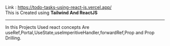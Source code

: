 Link : https://todo-tasks-using-react-js.vercel.app/
<br>
This is Created using <strong>Tailwind And ReactJS</strong><br><hr>
In this Projects Used react concepts Are useRef,Portal,UseState,useImperitiveHandler,forwardRef,Prop and Prop Drilling.

